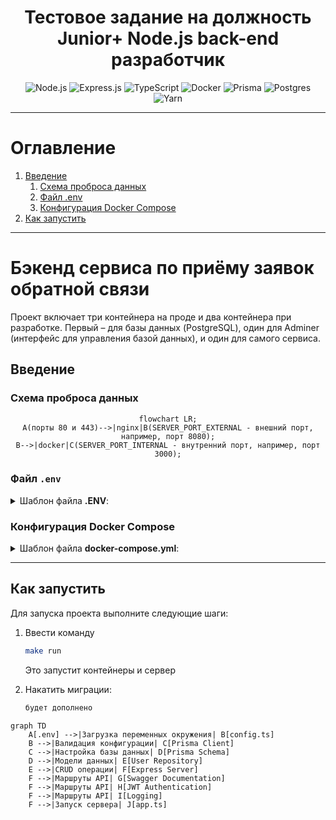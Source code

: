 <div align="center">
  <h1>Тестовое задание на должность Junior+ Node.js back-end разработчик</h1>
  <p>
<img src="https://img.shields.io/badge/node.js-339933?style=for-the-badge&logo=nodedotjs&logoColor=white" alt="Node.js"/>
<img src="https://img.shields.io/badge/express.js-000000?style=for-the-badge&logo=express&logoColor=white" alt="Express.js"/>
<img src="https://img.shields.io/badge/typescript-007ACC?style=for-the-badge&logo=typescript&logoColor=white" alt="TypeScript"/>
<img src="https://img.shields.io/badge/docker-2496ED?style=for-the-badge&logo=docker&logoColor=white" alt="Docker"/>
<img src="https://img.shields.io/badge/prisma-2D3748?style=for-the-badge&logo=prisma&logoColor=white" alt="Prisma"/>
<img src="https://img.shields.io/badge/postgres-4169E1?style=for-the-badge&logo=postgresql&logoColor=white" alt="Postgres"/>
<img src="https://img.shields.io/badge/yarn-2C8EBB?style=for-the-badge&logo=yarn&logoColor=white" alt="Yarn"/>  
</p>
</div>

---

# Оглавление

1. [Введение](#введение)
   1. [Схема проброса данных](#схема-проброса-данных)
   1. [Файл .env](#файл-env)
   1. [Конфигурация Docker Compose](#конфигурация-docker-compose)
1. [Как запустить](#как-запустить)
---

# Бэкенд сервиса по приёму заявок обратной связи

Проект включает три контейнера на проде и два контейнера при разработке. Первый – для базы данных (PostgreSQL), один для Adminer (интерфейс для управления базой данных), и один для самого сервиса.

## Введение

### Схема проброса данных

<div align="center">

```mermaid
flowchart LR;
A(порты 80 и 443)-->|nginx|B(SERVER_PORT_EXTERNAL - внешний порт, например, порт 8080);
B-->|docker|C(SERVER_PORT_INTERNAL - внутренний порт, например, порт 3000);
```

</div>

### Файл `.env`

<details>
<summary>
Шаблон файла <b>.ENV</b>:
</summary>

Создайте файл `.env` в корневом каталоге проекта и добавьте следующие переменные окружения:

```plaintext
#Настройки сервера
SERVICE_NAME='' #string

HTTP_HOST='' #string
HTTP_PORT= #number 

JWT_SECRET='' #string

EXAMPLE_MESSAGE='Hello, world!' #string

#Настройки базы данных 
DATABASE_PORT_INTERNAL = #number #внутренний порт (порт в конетйнере) 
DATABASE_PORT_EXTERNAL = #number #внешний порт 

DATABASE_USER='postgres' 
DATABASE_HOST = '' #string (если проект разворачивается при помощи Dockerfile, то следует указать контейнер ('db'). Если проект разворачивается лишь засчёт docker-compose – следует указать 'localhost')
DATABASE_USERNAME = '' #string
DATABASE_PASSWORD = '' #string
DATABASE_NAME = '' #string
DATABASE_URL=postgresql://postgres:pass@localhost:5432/dev

#Настройки Adminer
ADMINER_PORT_INTERNAL =  #number
ADMINER_PORT_EXTERNAL =  #number
```

</details>

### Конфигурация Docker Compose

<details>
<summary>Шаблон файла  <b>docker-compose.yml</b>:</summary>
Создайте файл `docker-compose.yml` в корневом каталоге проекта и добавьте следующие переменные окружения:

```yaml
version: '3.8'
services:
  db_dev:
    container_name: '${SERVICE_NAME}-db'
    image: postgres:13
    restart: always
    environment:
      POSTGRES_DB: ${DATABASE_NAME}
      POSTGRES_USER: ${DATABASE_USERNAME}
      POSTGRES_PASSWORD: ${DATABASE_PASSWORD}
    ports:
      - '${DATABASE_PORT_EXTERNAL}:${DATABASE_PORT_INTERNAL}'
    env_file:
      - .env
    volumes:
      - postgres_data:/var/lib/postgresql/data # Хранение данных Postgres
      #- ./pg_data:/var/lib/postgresql/data/pgdata

  adminer:
    container_name: '${SERVICE_NAME}-adminer'
    image: adminer
    restart: always
    depends_on:
      - db_dev
    ports:
      - '${ADMINER_PORT_EXTERNAL}:${ADMINER_PORT_INTERNAL}'

volumes:
  postgres_data:
```

</details>

---

## Как запустить

Для запуска проекта выполните следующие шаги:

1. Ввести команду
    ```sh
    make run
    ```
    Это запустит контейнеры и сервер

1. Накатить миграции:
    ```sh
    будет дополнено
    ```

```mermaid
graph TD
    A[.env] -->|Загрузка переменных окружения| B[config.ts]
    B -->|Валидация конфигурации| C[Prisma Client]
    C -->|Настройка базы данных| D[Prisma Schema]
    D -->|Модели данных| E[User Repository]
    E -->|CRUD операции| F[Express Server]
    F -->|Маршруты API| G[Swagger Documentation]
    F -->|Маршруты API| H[JWT Authentication]
    F -->|Маршруты API| I[Logging]
    F -->|Запуск сервера| J[app.ts]
```